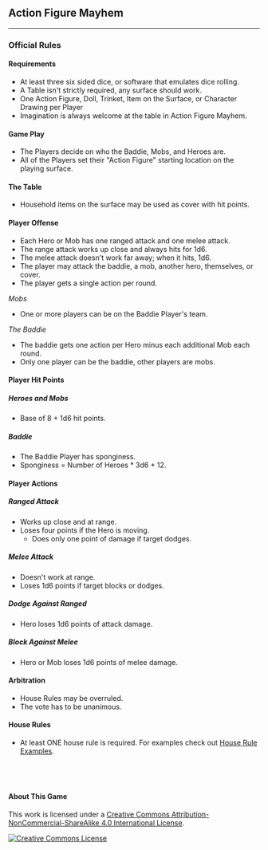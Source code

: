 ## Action Figure Mayhem

___

### Official Rules

#### Requirements
* At least three six sided dice, or software that emulates dice rolling. 
* A Table isn't strictly required, any surface should work. 
* One Action Figure, Doll, Trinket, Item on the Surface, or Character Drawing per Player
* Imagination is always welcome at the table in Action Figure Mayhem.

#### Game Play
* The Players decide on who the Baddie, Mobs, and Heroes are.
* All of the Players set their "Action Figure" starting location on the playing surface.  
    
#### The Table
* Household items on the surface may be used as cover with hit points. 


#### Player Offense

* Each Hero or Mob has one ranged attack and one melee attack.
* The range attack works up close and always hits for 1d6.
* The melee attack doesn't work far away; when it hits, 1d6.
* The player may attack the baddie, a mob, another hero, themselves, or cover.
* The player gets a single action per round.

*Mobs*

* One or more players can be on the Baddie Player's team.

*The Baddie*

* The baddie gets one action per Hero minus each additional Mob each round.
* Only one player can be the baddie, other players are mobs.

#### Player Hit Points

##### Heroes and Mobs

* Base of 8 + 1d6 hit points. 

##### Baddie

* The Baddie Player has sponginess.
* Sponginess = Number of Heroes \* 3d6 + 12.

#### Player Actions

##### Ranged Attack

* Works up close and at range.
* Loses four points if the Hero is moving.
    * Does only one point of damage if target dodges.
    
##### Melee Attack

   * Doesn't work at range.
   * Loses 1d6 points if target blocks or dodges.

##### Dodge Against Ranged

   * Hero loses 1d6 points of attack damage.

##### Block Against Melee

   * Hero or Mob loses 1d6 points of melee damage.

#### Arbitration

* House Rules may be overruled.
* The vote has to be unanimous.

#### House Rules

* At least ONE house rule is required.
    For examples check out [House Rule Examples](contrib/example-house-rules.md).
    
    
&nbsp;
---

#### About This Game
This work is licensed under a [Creative Commons Attribution-NonCommercial-ShareAlike 4.0 International License](http://creativecommons.org/licenses/by-nc-sa/4.0/).

[![Creative Commons License](https://i.creativecommons.org/l/by-nc-sa/4.0/88x31.png)](http://creativecommons.org/licenses/by-nc-sa/4.0/)  

   
